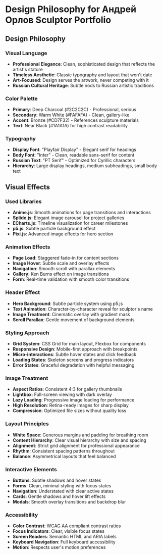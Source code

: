 # Design Philosophy for Андрей Орлов Sculptor Portfolio

## Design Philosophy

### Visual Language
- **Professional Elegance**: Clean, sophisticated design that reflects the artist's stature
- **Timeless Aesthetic**: Classic typography and layout that won't date
- **Art-Focused**: Design serves the artwork, never competing with it
- **Russian Cultural Heritage**: Subtle nods to Russian artistic traditions

### Color Palette
- **Primary**: Deep Charcoal (#2C2C2C) - Professional, serious
- **Secondary**: Warm White (#FAFAFA) - Clean, gallery-like
- **Accent**: Bronze (#CD7F32) - References sculpture materials
- **Text**: Near Black (#1A1A1A) for high contrast readability

### Typography
- **Display Font**: "Playfair Display" - Elegant serif for headings
- **Body Font**: "Inter" - Clean, readable sans-serif for content
- **Russian Text**: "PT Serif" - Optimized for Cyrillic characters
- **Hierarchy**: Large display headings, medium subheadings, small body text

## Visual Effects

### Used Libraries
- **Anime.js**: Smooth animations for page transitions and interactions
- **Splide.js**: Elegant image carousel for project galleries
- **ECharts.js**: Timeline visualization for career milestones
- **p5.js**: Subtle particle background effect
- **Pixi.js**: Advanced image effects for hero section

### Animation Effects
- **Page Load**: Staggered fade-in for content sections
- **Image Hover**: Subtle scale and overlay effects
- **Navigation**: Smooth scroll with parallax elements
- **Gallery**: Ken Burns effect on image transitions
- **Form**: Real-time validation with smooth color transitions

### Header Effect
- **Hero Background**: Subtle particle system using p5.js
- **Text Animation**: Character-by-character reveal for sculptor's name
- **Image Treatment**: Cinematic overlay with gradient mask
- **Scroll Parallax**: Gentle movement of background elements

### Styling Approach
- **Grid System**: CSS Grid for main layout, Flexbox for components
- **Responsive Design**: Mobile-first approach with breakpoints
- **Micro-interactions**: Subtle hover states and click feedback
- **Loading States**: Skeleton screens and progress indicators
- **Error States**: Graceful degradation with helpful messaging

### Image Treatment
- **Aspect Ratios**: Consistent 4:3 for gallery thumbnails
- **Lightbox**: Full-screen viewing with dark overlay
- **Lazy Loading**: Progressive image loading for performance
- **High Resolution**: Retina-ready images for sharp display
- **Compression**: Optimized file sizes without quality loss

### Layout Principles
- **White Space**: Generous margins and padding for breathing room
- **Content Hierarchy**: Clear visual hierarchy with size and spacing
- **Alignment**: Strict grid alignment for professional appearance
- **Rhythm**: Consistent spacing patterns throughout
- **Balance**: Asymmetrical layouts that feel balanced

### Interactive Elements
- **Buttons**: Subtle shadows and hover states
- **Forms**: Clean, minimal styling with focus states
- **Navigation**: Understated with clear active states
- **Cards**: Gentle shadows and hover lift effects
- **Modals**: Smooth overlay transitions and backdrop blur

### Accessibility
- **Color Contrast**: WCAG AA compliant contrast ratios
- **Focus Indicators**: Clear, visible focus states
- **Screen Readers**: Semantic HTML and ARIA labels
- **Keyboard Navigation**: Full keyboard accessibility
- **Motion**: Respects user's motion preferences